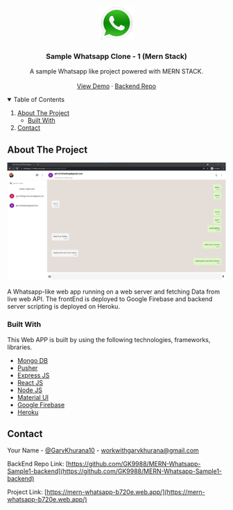 <!-- PROJECT LOGO -->
<br />
<p align="center">
  <a href="https://mern-whatsapp-b720e.web.app/">
    <img src="images/logo.png" alt="Logo" width="80" height="80">
  </a>

  <h3 align="center">Sample Whatsapp Clone - 1 (Mern Stack)</h3>

  <p align="center">
    A sample Whatsapp like project powered with MERN STACK.
    <br />
    <br />
    <a href="https://mern-whatsapp-b720e.web.app/">View Demo</a>
    ·
    <a href="https://github.com/GK9988/MERN-Whatsapp-Sample1-backend">Backend Repo</a>
  </p>
</p>

<!-- TABLE OF CONTENTS -->
<details open="open">
  <summary>Table of Contents</summary>
  <ol>
    <li>
      <a href="#about-the-project">About The Project</a>
      <ul>
        <li><a href="#built-with">Built With</a></li>
      </ul>
    </li>
    <li><a href="#contact">Contact</a></li>
  </ol>
</details>

<!-- ABOUT THE PROJECT -->

## About The Project

[![Product Name Screen Shot][product-screenshot]](https://mern-whatsapp-b720e.web.app/)

A Whatsapp-like web app running on a web server and fetching Data from live web API.
The frontEnd is deployed to Google Firebase and backend server scripting is deployed on Heroku.

### Built With

This Web APP is built by using the following technologies, frameworks, libraries.

- [Mongo DB](https://www.mongodb.com/)
- [Pusher](https://pusher.com/)
- [Express JS](https://expressjs.com/)
- [React JS](https://reactjs.org/)
- [Node JS](https://nodejs.org/en/)
- [Material UI](https://material-ui.com/)
- [Google Firebase](https://firebase.google.com/)
- [Heroku](https://www.heroku.com/)

<!-- CONTACT -->

## Contact

Your Name - [@GarvKhurana10](https://twitter.com/GarvKhurana10) - workwithgarvkhurana@gmail.com

BackEnd Repo Link: [https://github.com/GK9988/MERN-Whatsapp-Sample1-backend](https://github.com/GK9988/MERN-Whatsapp-Sample1-backend)

Project Link: [https://mern-whatsapp-b720e.web.app/](https://mern-whatsapp-b720e.web.app/)

[product-screenshot]: images/screenshot.png
